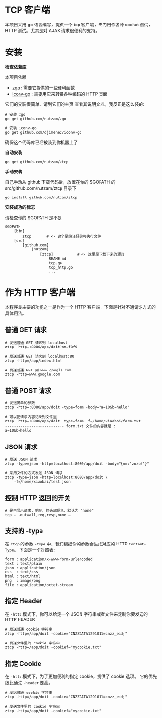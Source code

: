 # TCP 客户端

本项目采用 go 语言编写，提供一个 tcp 客户端，专门用作各种 socket 测试，HTTP 测试。尤其是对 AJAX 请求很便利的支持。

# 安装

**检查依赖库**

本项目依赖

* [zgo](https://github.com/nutzam/zgo) : 需要它提供的一些便利函数
* [iconv-go](https://github.com/djimenez/iconv-go) : 需要用它来转换各种编码的 HTTP 页面

它们的安装很简单，请到它们的主页 查看其说明文档。我反正是这么装的:

	# 安装 zgo
	go get github.com/nutzam/zgo
	
	# 安装 iconv-go
	go get github.com/djimenez/iconv-go
	
确保这个代码库已经被装到你机器上了

**自动安装**

	go get github.com/nutzam/ztcp
	
**手动安装**

自己手动从 github 下载代码后，放置在你的 $GOPATH 的 src/github.com/nutzam/ztcp 目录下

	go install github.com/nutzam/ztcp
	
**安装成功的标志**

请检查你的 $GOPATH 是不是

	$GOPATH
		[bin]
			ztcp       # <- 这个是编译好的可执行文件
		[src]
			[github.com]
				[nutzam]
					[ztcp]           # <- 这里是下载下来的源码
						REAME.md
						tcp.go
						tcp_http.go
						...

# 作为 HTTP 客户端

本程序最主要的功能之一是作为一个 HTTP 客户端，下面是针对不通请求方式的具体用法。

## 普通 GET 请求

	# 发送普通 GET 请求到 localhost
	ztcp -http=:8080/app/doit?nm=f8f9
	
	# 发送普通 GET 请求到 localhost:80
	ztcp -http=/app/index.html
	
	# 发送普通 GET 到 www.google.com
	ztcp -http=www.google.com



## 普通 POST 请求
	
	# 发送简单的参数
	ztcp -http=:8080/app/doit -type=form -body="a=10&b=hello"
	
	# 可以把请求内容记录到文件里
	ztcp -http=:8080/app/doit -type=form -f=/home/xiaobai/form.txt
	--------------------------- form.txt 文件的内容就是 :
	a=10&b=hello
	
## JSON 请求
	
	# 发送 JSON 请求
	ztcp -type=json -http=localhost:8080/app/doit -body="{nm:'zozoh'}"
	
	# 采用文件的方式发送 JSON 请求
	ztcp -type=json -http=localhost:8080/app/doit \
	    -f=/home/xiaobai/test.json

## 控制 HTTP 返回的开关
	
	# 是否显示请求，响应，的头部信息，默认为 "none"
	tcp … -out=all,req,resp,none …
	
	    
## 支持的 -type

在 `ztcp` 的参数  `-type` 中，我们根据你的参数会生成对应的 HTTP `Content-Type`。
下面是一个对照表:

	form : application/x-www-form-urlencoded
	text : text/plain
	json : application/json
	css  : text/css
	html : text/html
	png  : image/png
    file : application/octet-stream

## 指定 Header

在 `-http` 模式下，你可以给定一个 JSON 字符串或者文件来定制你要发送的 HTTP HEADER

    # 发送普通 cookie 字符串
    ztcp -http=/app/doit -cookie="CNZZDATA1291011=cnzz_eid;"

    # 发送文件里的 cookie 字符串
    ztcp -http=/app/doit -cookief="mycookie.txt"	
			
## 指定 Cookie

在 `-http` 模式下，为了更加便利的指定 cookie，提供了 cookie 选项。
它的优先级比通过 `-header` 要高。

    # 发送普通 cookie 字符串
    ztcp -http=/app/doit -cookie="CNZZDATA1291011=cnzz_eid;"

    # 发送文件里的 cookie 字符串
    ztcp -http=/app/doit -cookief="mycookie.txt"

